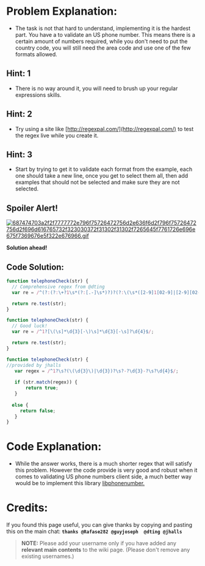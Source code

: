 # Problem Explanation:
- The task is not that hard to understand, implementing it is the hardest part. You have a to validate an US phone number. This means there is a certain amount of numbers required, while you don't need to put the country code, you will still need the area code and use one of the few formats allowed.

## Hint: 1
- There is no way around it, you will need to brush up your regular expressions skills.

## Hint: 2
- Try using a site like [http://regexpal.com/](http://regexpal.com/) to test the regex live while you create it.

## Hint: 3
- Start by trying to get it to validate each format from the example, each one should take a new line, once you get to select them all, then add examples that should not be selected and make sure they are not selected.

## Spoiler Alert!
[![687474703a2f2f7777772e796f75726472756d2e636f6d2f796f75726472756d2f696d616765732f323030372f31302f31302f7265645f7761726e696e675f7369676e5f322e676966.gif](https://files.gitter.im/FreeCodeCamp/Wiki/nlOm/thumb/687474703a2f2f7777772e796f75726472756d2e636f6d2f796f75726472756d2f696d616765732f323030372f31302f31302f7265645f7761726e696e675f7369676e5f322e676966.gif)](https://files.gitter.im/FreeCodeCamp/Wiki/nlOm/687474703a2f2f7777772e796f75726472756d2e636f6d2f796f75726472756d2f696d616765732f323030372f31302f31302f7265645f7761726e696e675f7369676e5f322e676966.gif)

**Solution ahead!**

## Code Solution:

```js
function telephoneCheck(str) {
  // Comprehensive regex from @dting 
  var re = /^(?:(?:\+?1\s*(?:[.-]\s*)?)?(?:\(\s*([2-9]1[02-9]|[2-9][02-8]1|[2-9][02-8][02-9])\s*\)|([2-9]1[02-9]|[2-9][02-8]1|[2-9][02-8][02-9]))\s*(?:[.-]\s*)?)?([2-9]1[02-9]|[2-9][02-9]1|[2-9][02-9]{2})\s*(?:[.-]\s*)?([0-9]{4})$/;

  return re.test(str);
}
```

```js
function telephoneCheck(str) {
  // Good luck!
  var re = /^1?[\(\s]*\d{3}[-\)\s]*\d{3}[-\s]?\d{4}$/;

  return re.test(str);
}
```

```js
function telephoneCheck(str) {
//provided by jhalls
   var regex = /^1?\s?(\(\d{3}\)|\d{3})?\s?-?\d{3}-?\s?\d{4}$/;
  
   if (str.match(regex)) {  
       return true;
   }
   
  else {
     return false;
   }
}
```

# Code Explanation:
- While the answer works, there is a much shorter regex that will satisfy this problem. However the code provide is very good and robust when it comes to validating US phone numbers client side, a much better way would be to implement this library [libphonenumber.](https://github.com/googlei18n/libphonenumber)

# Credits:
If you found this page useful, you can give thanks by copying and pasting this on the main chat:  **`thanks @Rafase282 @guyjoseph  @dting @jhalls`**

> **NOTE:** Please add your username only if you have added any **relevant main contents** to the wiki page. (Please don't remove any existing usernames.)